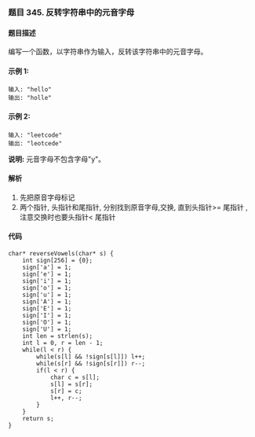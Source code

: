 ### **题目    345. 反转字符串中的元音字母**

#### 题目描述
编写一个函数，以字符串作为输入，反转该字符串中的元音字母。
#### 示例 1:
```
输入: "hello"
输出: "holle"
```
#### 示例 2:
```
输入: "leetcode"
输出: "leotcede"
```
**说明:**
元音字母不包含字母"y"。

#### 解析
1. 先把原音字母标记
2. 两个指针, 头指针和尾指针, 分别找到原音字母,交换, 直到头指针>= 尾指针 , 注意交换时也要头指针< 尾指针 
#### 代码
```
char* reverseVowels(char* s) {
    int sign[256] = {0};
    sign['a'] = 1;
    sign['e'] = 1;
    sign['i'] = 1;
    sign['o'] = 1;
    sign['u'] = 1;
    sign['A'] = 1;
    sign['E'] = 1;
    sign['I'] = 1;
    sign['O'] = 1;
    sign['U'] = 1;
    int len = strlen(s);
    int l = 0, r = len - 1;
    while(l < r) {
        while(s[l] && !sign[s[l]]) l++;
        while(s[r] && !sign[s[r]]) r--;
        if(l < r) {
            char c = s[l];
            s[l] = s[r];
            s[r] = c;
            l++, r--;
        }
    }
    return s;
}
```





























